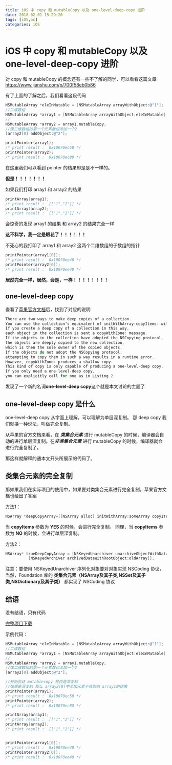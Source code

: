 ```yaml
---
title: iOS 中 copy 和 mutableCopy 以及 one-level-deep-copy 进阶
date: 2018-02-01 15:29:20
tags: [iOS,oc]
categories: iOS
---
```


# iOS 中 copy 和 mutableCopy 以及 one-level-deep-copy 进阶
对 copy 和 mutableCopy 的概念还有一些不了解的同学，可以看看这篇文章
<https://www.jianshu.com/p/700f58eb0b86>

有了上面的了解之后，我们看看这段代码

```objective-c
NSMutableArray *eleInMutable = [NSMutableArray arrayWithObject:@"1"];
//二维数组
NSMutableArray *array1 = [NSMutableArray arrayWithObject:eleInMutable];
//
NSMutableArray *array2 = array1.mutableCopy;
//像二维数组的第一个元素数组添加一个2
[array2[0] addObject:@"2"];

printPointer(array1);
/* print result :  0x10070ec50 */
printPointer(array2);
/* print result :  0x10070ec80 */
```

<!-- more -->

在这里我们可以看到 pointer 的结果却是是不一样的。

**但是！！！！！！！**

如果我们打印 array1 和 array2 的结果

```objective-c
printArray(array1);
/* print result :  [["1","2"]] */
printArray(array2);
/* print result :  [["1","2"]] */
```

会惊奇的发现 array1 的结果 和 array2 的结果完全一样

**这不科学，我一定是眼花了！！！！！！**

不死心的我打印了 array1 和 array2 这两个二维数组的子数组的指针


```objective-c
printPointer(array1[0]);
/* print result :  0x10070ee40 */
printPointer(array2[0]);
/* print result :  0x10070ee40 */
```

**居然完全一样，居然，会是，一样！！！！！！！！**

## one-level-deep copy

查看了[苹果官方文档](https://developer.apple.com/library/content/documentation/Cocoa/Conceptual/Collections/Articles/Copying.html#//apple_ref/doc/uid/TP40010162-SW3)后，找到了对应的说明

```objective-c
There are two ways to make deep copies of a collection.
You can use the collection’s equivalent of initWithArray:copyItems: with YES as the second parameter.
If you create a deep copy of a collection in this way,
each object in the collection is sent a copyWithZone: message.
If the objects in the collection have adopted the NSCopying protocol,
the objects are deeply copied to the new collection,
which is then the sole owner of the copied objects.
If the objects do not adopt the NSCopying protocol,
attempting to copy them in such a way results in a runtime error.
However, copyWithZone: produces a shallow copy.
This kind of copy is only capable of producing a one-level-deep copy.
If you only need a one-level-deep copy,
you can explicitly call for one as in Listing 2
```

发现了一个新的名词**one-level-deep copy**这个就是本文讨论的主题了

## one-level-deep copy 是什么

one-level-deep copy 从字面上理解，可以理解为单层深复制。
那 deep copy 我们就换一种说法，叫做完全复制。

从苹果的官方文档来看，在 ***类集合元素*** 进行 mutableCopy 的时候，编译器会自动的进行单层深复制。在***非类集合元素*** 进行 mutableCopy 的时候，编译器就会进行完全复制了。

那这样就解释的通本文开头所展示的代码了。

## 类集合元素的完全复制

那如果我们在实际项目的使用中，如果要对类集合元素进行完全复制，苹果官方文档也给出了答案

方法1：


```objective-c
NSArray *deepCopyArray=[[NSArray alloc] initWithArray:someArray copyItems:YES];
```

当 **copyItems** 参数为 **YES** 的时候，会进行完全复制。
同理，当 **copyItems** 参数为 **NO** 的时候，会进行单层深复制。

方法2：


```objective-c
NSArray* trueDeepCopyArray = [NSKeyedUnarchiver unarchiveObjectWithData:
          [NSKeyedArchiver archivedDataWithRootObject:oldArray]];
```

注意：要使用 NSKeyedUnarchiver 序列化对象要对对象实现 NSCoding 协议，当然，Foundation 库的 **类集合元素（NSArray及其子类,NSSet及其子类,NSDictionary及其子类）** 都实现了 NSCoding 协议


## 结语

没有结语，只有代码

[完整项目下载](http://o7b4rtbje.bkt.clouddn.com/copytest.zip)

示例代码：


```objective-c
NSMutableArray *eleInMutable = [NSMutableArray arrayWithObject:@"1"];
//二维数组
NSMutableArray *array1 = [NSMutableArray arrayWithObject:eleInMutable];
//
NSMutableArray *array2 = array1.mutableCopy;
//像二维数组的第一个元素数组添加一个2
[array2[0] addObject:@"2"];

//开始验证 mutablecopy 是否是深复制
//如果是深复制 那么 array2[0]中添加元素不会影响 array1的结果
printPointer(array1);
/* print result :  0x10070ec50 */
printPointer(array2);
/* print result :  0x10070ec80 */

printArray(array1);
/* print result :  [["1","2"]] */
printArray(array2);
/* print result :  [["1","2"]] */


printPointer(array1[0]);
/* print result :  0x10070ee40 */
printPointer(array2[0]);
/* print result :  0x10070ee40 */
```
